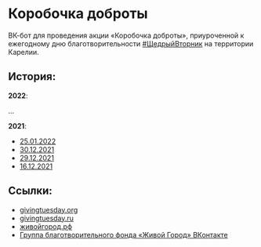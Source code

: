 # Коробочка доброты
ВК-бот для проведения акции «Коробочка доброты», приуроченной к ежегодному дню благотворительности [#ЩедрыйВторник](https://www.givingtuesday.ru/) на территории Карелии.

## История:
**2022**:

...

**2021**:
* [25.01.2022](https://vk.com/wall-200512715_658)
* [30.12.2021](https://vk.com/wall-200512715_628)
* [29.12.2021](https://vk.com/wall-200512715_623)
* [16.12.2021](https://vk.com/wall-200512715_600)

## Ссылки:
* [givingtuesday.org](https://www.givingtuesday.org/)
* [givingtuesday.ru](https://www.givingtuesday.ru/)
* [живойгород.рф](https://живойгород.рф)
* [Группа благотворительного фонда «Живой Город» ВКонтакте](https://vk.com/cf_livecity)
